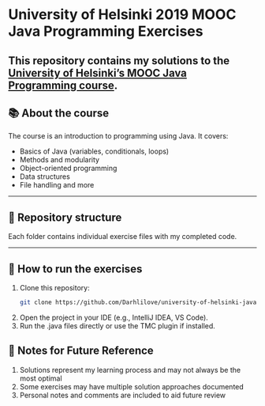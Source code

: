 # University of Helsinki 2019 MOOC Java Programming Exercises

This repository contains my solutions to the [University of Helsinki’s MOOC Java Programming course](https://java-programming.mooc.fi/). 
---

## 📚 About the course
The course is an introduction to programming using Java. It covers:
- Basics of Java (variables, conditionals, loops)
- Methods and modularity
- Object-oriented programming
- Data structures
- File handling and more
---

## 📂 Repository structure
Each folder contains individual exercise files with my completed code.

---

## 🚀 How to run the exercises
1. Clone this repository:
   ```bash
   git clone https://github.com/Darhlilove/university-of-helsinki-java-2019-mooc.git
2. Open the project in your IDE (e.g., IntelliJ IDEA, VS Code).
3. Run the .java files directly or use the TMC plugin if installed.

## 📌 Notes for Future Reference
1. Solutions represent my learning process and may not always be the most optimal
2. Some exercises may have multiple solution approaches documented
3. Personal notes and comments are included to aid future review
